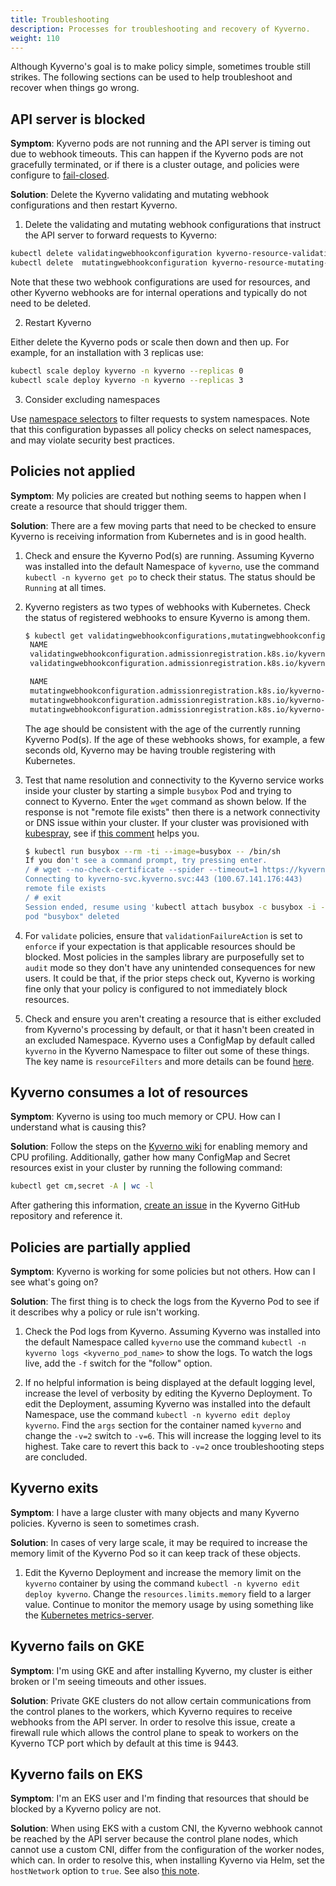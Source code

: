 ```yaml
---
title: Troubleshooting 
description: Processes for troubleshooting and recovery of Kyverno.
weight: 110
---
```


Although Kyverno's goal is to make policy simple, sometimes trouble still strikes. The following sections can be used to help troubleshoot and recover when things go wrong.

## API server is blocked

**Symptom**: Kyverno pods are not running and the API server is timing out due to webhook timeouts. This can happen if the Kyverno pods are not gracefully terminated, or if there is a cluster outage, and policies were configure to [fail-closed](/docs/writing-policies/policy-settings/).

**Solution**: Delete the Kyverno validating and mutating webhook configurations and then restart Kyverno.

1. Delete the validating and mutating webhook configurations that instruct the API server to forward requests to Kyverno:

```sh
kubectl delete validatingwebhookconfiguration kyverno-resource-validating-webhook-cfg
kubectl delete  mutatingwebhookconfiguration kyverno-resource-mutating-webhook-cfg
```

Note that these two webhook configurations are used for resources, and other Kyverno webhooks are for internal operations and typically do not need to be deleted.

2. Restart Kyverno

Either delete the Kyverno pods or scale then down and then up. For example, for an installation with 3 replicas use:

```sh
kubectl scale deploy kyverno -n kyverno --replicas 0
kubectl scale deploy kyverno -n kyverno --replicas 3
```

3. Consider excluding namespaces

Use [namespace selectors](/docs/installation/#namespace-selectors) to filter requests to system namespaces. Note that this configuration bypasses all policy checks on select namespaces, and may violate security best practices.


## Policies not applied


**Symptom**: My policies are created but nothing seems to happen when I create a resource that should trigger them.

**Solution**: There are a few moving parts that need to be checked to ensure Kyverno is receiving information from Kubernetes and is in good health.

1. Check and ensure the Kyverno Pod(s) are running. Assuming Kyverno was installed into the default Namespace of `kyverno`, use the command `kubectl -n kyverno get po` to check their status. The status should be `Running` at all times.
2. Kyverno registers as two types of webhooks with Kubernetes. Check the status of registered webhooks to ensure Kyverno is among them.

   ```sh
   $ kubectl get validatingwebhookconfigurations,mutatingwebhookconfigurations
    NAME                                                                                                  WEBHOOKS   AGE
    validatingwebhookconfiguration.admissionregistration.k8s.io/kyverno-policy-validating-webhook-cfg     1          46m
    validatingwebhookconfiguration.admissionregistration.k8s.io/kyverno-resource-validating-webhook-cfg   1          46m

    NAME                                                                                              WEBHOOKS   AGE
    mutatingwebhookconfiguration.admissionregistration.k8s.io/kyverno-policy-mutating-webhook-cfg     1          46m
    mutatingwebhookconfiguration.admissionregistration.k8s.io/kyverno-resource-mutating-webhook-cfg   1          46m
    mutatingwebhookconfiguration.admissionregistration.k8s.io/kyverno-verify-mutating-webhook-cfg     1          46m
    ```

    The age should be consistent with the age of the currently running Kyverno Pod(s). If the age of these webhooks shows, for example, a few seconds old, Kyverno may be having trouble registering with Kubernetes.

3. Test that name resolution and connectivity to the Kyverno service works inside your cluster by starting a simple `busybox` Pod and trying to connect to Kyverno. Enter the `wget` command as shown below. If the response is not "remote file exists" then there is a network connectivity or DNS issue within your cluster. If your cluster was provisioned with [kubespray](https://github.com/kubernetes-sigs/kubespray), see if [this comment](https://github.com/jetstack/cert-manager/issues/2640#issuecomment-601872165) helps you.

    ```sh
    $ kubectl run busybox --rm -ti --image=busybox -- /bin/sh
    If you don't see a command prompt, try pressing enter.
    / # wget --no-check-certificate --spider --timeout=1 https://kyverno-svc.kyverno.svc:443/health/liveness
    Connecting to kyverno-svc.kyverno.svc:443 (100.67.141.176:443)
    remote file exists
    / # exit
    Session ended, resume using 'kubectl attach busybox -c busybox -i -t' command when the pod is running
    pod "busybox" deleted
    ```

4. For `validate` policies, ensure that `validationFailureAction` is set to `enforce` if your expectation is that applicable resources should be blocked. Most policies in the samples library are purposefully set to `audit` mode so they don't have any unintended consequences for new users. It could be that, if the prior steps check out, Kyverno is working fine only that your policy is configured to not immediately block resources.

5. Check and ensure you aren't creating a resource that is either excluded from Kyverno's processing by default, or that it hasn't been created in an excluded Namespace. Kyverno uses a ConfigMap by default called `kyverno` in the Kyverno Namespace to filter out some of these things. The key name is `resourceFilters` and more details can be found [here](/docs/installation/#resource-filters).


## Kyverno consumes a lot of resources

**Symptom**: Kyverno is using too much memory or CPU. How can I understand what is causing this?

**Solution**: Follow the steps on the [Kyverno wiki](https://github.com/kyverno/kyverno/wiki/Profiling-Kyverno-on-Kubernetes) for enabling memory and CPU profiling. Additionally, gather how many ConfigMap and Secret resources exist in your cluster by running the following command:

```sh
kubectl get cm,secret -A | wc -l
```

After gathering this information, [create an issue](https://github.com/kyverno/kyverno/issues/new/choose) in the Kyverno GitHub repository and reference it.


## Policies are partially applied

**Symptom**: Kyverno is working for some policies but not others. How can I see what's going on?

**Solution**: The first thing is to check the logs from the Kyverno Pod to see if it describes why a policy or rule isn't working.

1. Check the Pod logs from Kyverno. Assuming Kyverno was installed into the default Namespace called `kyverno` use the command `kubectl -n kyverno logs <kyverno_pod_name>` to show the logs. To watch the logs live, add the `-f` switch for the "follow" option.

2. If no helpful information is being displayed at the default logging level, increase the level of verbosity by editing the Kyverno Deployment. To edit the Deployment, assuming Kyverno was installed into the default Namespace, use the command `kubectl -n kyverno edit deploy kyverno`. Find the `args` section for the container named `kyverno` and change the `-v=2` switch to `-v=6`. This will increase the logging level to its highest. Take care to revert this back to `-v=2` once troubleshooting steps are concluded.


## Kyverno exits

**Symptom**: I have a large cluster with many objects and many Kyverno policies. Kyverno is seen to sometimes crash.

**Solution**: In cases of very large scale, it may be required to increase the memory limit of the Kyverno Pod so it can keep track of these objects.

1. Edit the Kyverno Deployment and increase the memory limit on the `kyverno` container by using the command `kubectl -n kyverno edit deploy kyverno`. Change the `resources.limits.memory` field to a larger value. Continue to monitor the memory usage by using something like the [Kubernetes metrics-server](https://github.com/kubernetes-sigs/metrics-server#installation).


## Kyverno fails on GKE

**Symptom**: I'm using GKE and after installing Kyverno, my cluster is either broken or I'm seeing timeouts and other issues.

**Solution**: Private GKE clusters do not allow certain communications from the control planes to the workers, which Kyverno requires to receive webhooks from the API server. In order to resolve this issue, create a firewall rule which allows the control plane to speak to workers on the Kyverno TCP port which by default at this time is 9443.

## Kyverno fails on EKS

**Symptom**: I'm an EKS user and I'm finding that resources that should be blocked by a Kyverno policy are not.

**Solution**: When using EKS with a custom CNI, the Kyverno webhook cannot be reached by the API server because the control plane nodes, which cannot use a custom CNI, differ from the configuration of the worker nodes, which can. In order to resolve this, when installing Kyverno via Helm, set the `hostNetwork` option to `true`. See also [this note](https://cert-manager.io/docs/installation/compatibility/#aws-eks).
